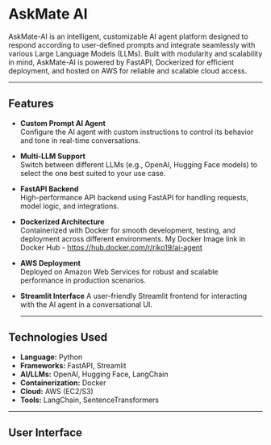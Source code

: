# AskMate AI 

AskMate-AI is an intelligent, customizable AI agent platform designed to respond according to user-defined prompts and integrate seamlessly with various Large Language Models (LLMs). Built with modularity and scalability in mind, AskMate-AI is powered by FastAPI, Dockerized for efficient deployment, and hosted on AWS for reliable and scalable cloud access.

---

## Features

- **Custom Prompt AI Agent**  
  Configure the AI agent with custom instructions to control its behavior and tone in real-time conversations.

- **Multi-LLM Support**  
  Switch between different LLMs (e.g., OpenAI, Hugging Face models) to select the one best suited to your use case.

- **FastAPI Backend**  
  High-performance API backend using FastAPI for handling requests, model logic, and integrations.

- **Dockerized Architecture**  
  Containerized with Docker for smooth development, testing, and deployment across different environments.
  My Docker Image link in Docker Hub - https://hub.docker.com/r/riko19/ai-agent

- **AWS Deployment**  
  Deployed on Amazon Web Services for robust and scalable performance in production scenarios.

- **Streamlit Interface** 
  A user-friendly Streamlit frontend for interacting with the AI agent in a conversational UI.

  ---

## Technologies Used

- **Language:** Python
- **Frameworks:** FastAPI, Streamlit
- **AI/LLMs:** OpenAI, Hugging Face, LangChain
- **Containerization:** Docker
- **Cloud:** AWS (EC2/S3)
- **Tools:** LangChain, SentenceTransformers

---

## User Interface
